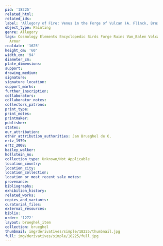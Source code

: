```yaml
---
pid: '18225'
related_html: 
related_ids: 
label: 'Allegory of Fire: Venus in the Forge of Vulcan (A. Flinck, Brussels)'
object_type: Painting
genre: Allegory
tags: Cosmology Elements Encyclopedic Birds Forge Ruins Van_Balen Volcano Nude Landscape
  Armor
realdate: '1625'
height_cm: '60'
width_cm: '94'
diameter_cm: 
plate_dimensions: 
support: 
drawing_medium: 
signature: 
signature_location: 
support_marks: 
further_inscription: 
collaborators: 
collaborator_notes: 
collectors_patrons: 
print_type: 
print_notes: 
printmaker: 
publisher: 
states: 
our_attribution: 
other_attribution_authorities: Jan Brueghel de O.
ertz_1979: 
ertz_2008: 
bailey_walker: 
hollstein_no: 
collection_type: Unknown/Not Applicable
location_country: 
location_city: 
location_collection: 
location_or_most_recent_sale_notes: 
provenance: 
bibliography: 
exhibition_history: 
related_works: 
copies_and_variants: 
curatorial_files: 
external_resources: 
biblio: 
order: '1272'
layout: brueghel_item
collection: brueghel
thumbnail: img/derivatives/simple/18225/thumbnail.jpg
full: img/derivatives/simple/18225/full.jpg
---
```

